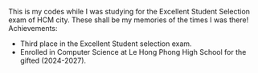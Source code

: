 This is my codes while I was studying for the Excellent Student Selection exam of HCM city.
These shall be my memories of the times I was there!
Achievements:
- Third place in the Excellent Student selection exam.
- Enrolled in Computer Science at Le Hong Phong High School for the gifted (2024-2027).
